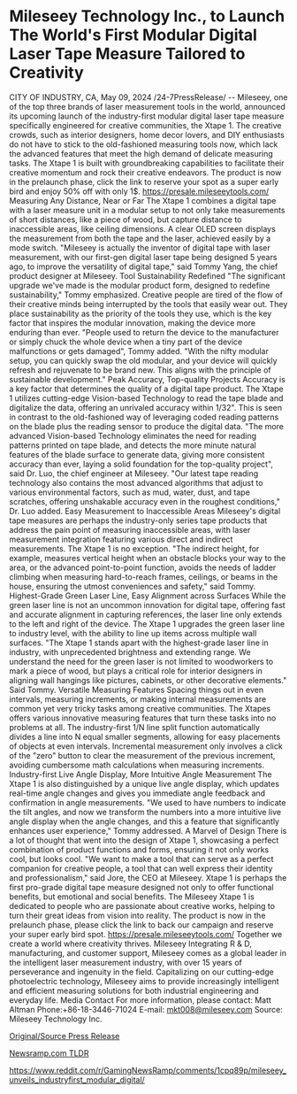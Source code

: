 # Mileseey Technology Inc., to Launch The World's First Modular Digital Laser Tape Measure Tailored to Creativity

CITY OF INDUSTRY, CA, May 09, 2024 /24-7PressRelease/ -- Mileseey, one of the top three brands of laser measurement tools in the world, announced its upcoming launch of the industry-first modular digital laser tape measure specifically engineered for creative communities, the Xtape 1.   The creative crowds, such as interior designers, home decor lovers, and DIY enthusiasts do not have to stick to the old-fashioned measuring tools now, which lack the advanced features that meet the high demand of delicate measuring tasks. The Xtape 1 is built with groundbreaking capabilities to facilitate their creative momentum and rock their creative endeavors.  The product is now in the prelaunch phase, click the link to reserve your spot as a super early bird and enjoy 50% off with only 1$.  https://presale.mileseeytools.com/  Measuring Any Distance, Near or Far The Xtape 1 combines a digital tape with a laser measure unit in a modular setup to not only take measurements of short distances, like a piece of wood, but capture distance to inaccessible areas, like ceiling dimensions. A clear OLED screen displays the measurement from both the tape and the laser, achieved easily by a mode switch.   "Mileseey is actually the inventor of digital tape with laser measurement, with our first-gen digital laser tape being designed 5 years ago, to improve the versatility of digital tape," said Tommy Yang, the chief product designer at Mileseey.   Tool Sustainability Redefined "The significant upgrade we've made is the modular product form, designed to redefine sustainability," Tommy emphasized. Creative people are tired of the flow of their creative minds being interrupted by the tools that easily wear out. They place sustainability as the priority of the tools they use, which is the key factor that inspires the modular innovation, making the device more enduring than ever.   "People used to return the device to the manufacturer or simply chuck the whole device when a tiny part of the device malfunctions or gets damaged", Tommy added. "With the nifty modular setup, you can quickly swap the old modular, and your device will quickly refresh and rejuvenate to be brand new. This aligns with the principle of sustainable development."  Peak Accuracy, Top-quality Projects Accuracy is a key factor that determines the quality of a digital tape product. The Xtape 1 utilizes cutting-edge Vision-based Technology to read the tape blade and digitalize the data, offering an unrivaled accuracy within 1/32". This is seen in contrast to the old-fashioned way of leveraging coded reading patterns on the blade plus the reading sensor to produce the digital data.   "The more advanced Vision-based Technology eliminates the need for reading patterns printed on tape blade, and detects the more minute natural features of the blade surface to generate data, giving more consistent accuracy than ever, laying a solid foundation for the top-quality project", said Dr. Luo, the chief engineer at Mileseey.   "Our latest tape reading technology also contains the most advanced algorithms that adjust to various environmental factors, such as mud, water, dust, and tape scratches, offering unshakable accuracy even in the roughest conditions," Dr. Luo added.   Easy Measurement to Inaccessible Areas Mileseey's digital tape measures are perhaps the industry-only series tape products that address the pain point of measuring inaccessible areas, with laser measurement integration featuring various direct and indirect measurements. The Xtape 1 is no exception. "The indirect height, for example, measures vertical height when an obstacle blocks your way to the area, or the advanced point-to-point function, avoids the needs of ladder climbing when measuring hard-to-reach frames, ceilings, or beams in the house, ensuring the utmost conveniences and safety," said Tommy.   Highest-Grade Green Laser Line, Easy Alignment across Surfaces While the green laser line is not an uncommon innovation for digital tape, offering fast and accurate alignment in capturing references, the laser line only extends to the left and right of the device. The Xtape 1 upgrades the green laser line to industry level, with the ability to line up items across multiple wall surfaces.  "The Xtape 1 stands apart with the highest-grade laser line in industry, with unprecedented brightness and extending range. We understand the need for the green laser is not limited to woodworkers to mark a piece of wood, but plays a critical role for interior designers in aligning wall hangings like pictures, cabinets, or other decorative elements." Said Tommy.   Versatile Measuring Features Spacing things out in even intervals, measuring increments, or making internal measurements are common yet very tricky tasks among creative communities. The Xtapes offers various innovative measuring features that turn these tasks into no problems at all.   The industry-first 1/N line split function automatically divides a line into N equal smaller segments, allowing for easy placements of objects at even intervals. Incremental measurement only involves a click of the "zero" button to clear the measurement of the previous increment, avoiding cumbersome math calculations when measuring increments.  Industry-first Live Angle Display, More Intuitive Angle Measurement The Xtape 1 is also distinguished by a unique live angle display, which updates real-time angle changes and gives you immediate angle feedback and confirmation in angle measurements. "We used to have numbers to indicate the tilt angles, and now we transform the numbers into a more intuitive live angle display when the angle changes, and this a feature that significantly enhances user experience," Tommy addressed.   A Marvel of Design There is a lot of thought that went into the design of Xtape 1, showcasing a perfect combination of product functions and forms, ensuring it not only works cool, but looks cool. "We want to make a tool that can serve as a perfect companion for creative people, a tool that can well express their identity and professionalism," said Jore, the CEO at Mileseey. Xtape 1 is perhaps the first pro-grade digital tape measure designed not only to offer functional benefits, but emotional and social benefits.  The Mileseey Xtape 1 is dedicated to people who are passionate about creative works, helping to turn their great ideas from vision into reality. The product is now in the prelaunch phase, please click the link to back our campaign and reserve your super early bird spot. https://presale.mileseeytools.com/  Together we create a world where creativity thrives.  Mileseey  Integrating R & D, manufacturing, and customer support, Mileseey comes as a global leader in the intelligent laser measurement industry, with over 15 years of perseverance and ingenuity in the field. Capitalizing on our cutting-edge photoelectric technology, Mileseey aims to provide increasingly intelligent and efficient measuring solutions for both industrial engineering and everyday life.  Media Contact For more information, please contact: Matt Altman Phone:+86-18-3446-71024 E-mail: mkt008@mileseey.com  Source: Mileseey Technology Inc. 

[Original/Source Press Release](https://newlive.24-7pressrelease.com/press-release/510735/mileseey-technology-inc-to-launch-the-worlds-first-modular-digital-laser-tape-measure-tailored-to-creativity)
                    

[Newsramp.com TLDR](None) 

https://www.reddit.com/r/GamingNewsRamp/comments/1cpq89p/mileseey_unveils_industryfirst_modular_digital/